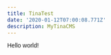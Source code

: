 ```yaml
---
title: TinaTest
date: '2020-01-12T07:00:08.771Z'
description: MyTinaCMS
---
```

<div style="font-family: a, sans-serif">Hello world!</div>